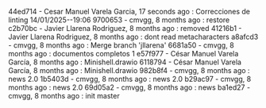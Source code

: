44ed714 - Cesar Manuel Varela Garcia, 17 seconds ago : Correcciones de linting 14/01/2025--19:06
9700653 - cmvgg, 8 months ago : restore
c2b70bc - Javier Llarena Rodriguez, 8 months ago : removed
41216b1 - Javier Llarena Rodriguez, 8 months ago : dont read metacharacters
a8afcd3 - cmvgg, 8 months ago : Merge branch 'jllarena'
6681a50 - cmvgg, 8 months ago : documentos completos 1
e57f977 - César Manuel Varela García, 8 months ago : Minishell.drawio
6118794 - César Manuel Varela García, 8 months ago : Minishell.drawio
982b8f4 - cmvgg, 8 months ago : news 2.0
1b5403d - cmvgg, 8 months ago : news 2.0
b29ac97 - cmvgg, 8 months ago : news 2.0
69d05a2 - cmvgg, 8 months ago : news
ba1ed27 - cmvgg, 8 months ago : init master